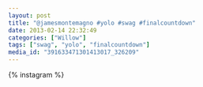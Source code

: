 ```yaml
---
layout: post
title: "@jamesmontemagno #yolo #swag #finalcountdown"
date: 2013-02-14 22:32:49
categories: ["Willow"]
tags: ["swag", "yolo", "finalcountdown"]
media_id: "391633471301413017_326209"
---
```


{% instagram %}
